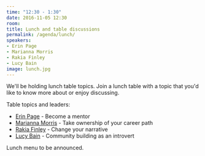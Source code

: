 ```yaml
---
time: "12:30 - 1:30"
date: 2016-11-05 12:30
room:
title: Lunch and table discussions
permalink: /agenda/lunch/
speakers:
- Erin Page
- Marianna Morris
- Rakia Finley
- Lucy Bain
image: lunch.jpg
---
```


We'll be holding lunch table topics. Join a lunch table with a topic that you'd like to know more about or enjoy discussing.

Table topics and leaders:

- [Erin Page](/speakers/erin-page/) - Become a mentor
- [Marianna Morris](/speakers/marianna-morris/) - Take ownership of your career path
- [Rakia Finley](/speakers/rakia-finley/) -  Change your narrative
- [Lucy Bain](/speakers/lucy-bain) - Community building as an introvert

Lunch menu to be announced.
